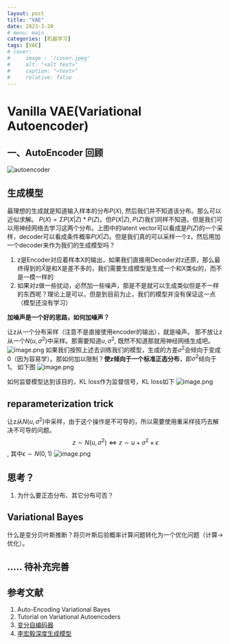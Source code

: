 ```yaml
---
layout: post
title: "VAE"
date: 2023-3-20
# menu: main
categories: [机器学习]
tags: [VAE]
# cover:
#     image : '/cover.jpeg'
#     alt: "<alt text>"
#     caption: "<text>"
#     relative: false
---
```


# Vanilla VAE(Variational Autoencoder)

## 一、AutoEncoder 回顾

![autoencoder](/VAE/8596800-8666af110c3d6d37.png)

## 生成模型

最理想的生成就是知道输入样本的分布$P(X)$, 然后我们并不知道该分布。那么可以近似求解。
$P(X) = \Sigma P(X|Z)*P(Z)$。但$P(X|Z), P(Z)$我们同样不知道。但是我们可以用神经网络去学习这两个分布。上图中的latent vector可以看成是$P(Z)$的一个采样，decoder可以看成条件概率$P(X|Z)$。但是我们真的可以采样一个z，然后用加一个decoder来作为我们的生成模型吗？

1. z是Encoder对应着样本X的输出，如果我们直接用Decoder对z还原，那么最终得到的$\hat{X}$是和X是差不多的，我们需要生成模型是生成一个和X类似的，而不是一模一样的
2. 如果对z做一些扰动，必然加一些噪声，那是不是就可以生成类似但是不一样的东西呢？理论上是可以，但是到目前为止，我们的模型并没有保证这一点（模型还没有学习） 

**加噪声是一个好的思路，如何加噪声？**

让z从一个分布采样（注意不是直接使用encoder的输出），就是噪声。
那不放让z从一个$N(u, \sigma^2)$中采样。那需要知道$u, \sigma^2$, 既然不知道那就用神经网络生成吧。
![image.png](/VAE/8596800-6c07e2d296d44414.png)
如果我们按照上述去训练我们的模型，生成的方差$\sigma^2$会倾向于变成0（因为容易学）。那如何加以限制？**使z倾向于一个标准正态分布**，即$\sigma^2$倾向于1。 如下图
![image.png](/VAE/8596800-c505c2a1e88756f5.png)

如何监督模型达到该目的，KL loss作为监督信号，KL loss如下
![image.png](/VAE/8596800-6b4357a33bd6974e.png)

## reparameterization trick

让z从$N(u, \sigma^2)$中采样，由于这个操作是不可导的，所以需要使用重采样技巧去解决不可导的问题。
$$z \sim N(u, \sigma^2) \iff z \sim u+\sigma^2 \times \epsilon$$, 其中$\epsilon \sim N(0,1)$
![image.png](/VAE/8596800-2a126d0c68120783.png)

## 思考？

1. 为什么要正态分布、其它分布可否？

## Variational Bayes

什么是变分贝叶斯推断？将贝叶斯后验概率计算问题转化为一个优化问题（计算->优化）。


## ..... 待补充完善

## 参考文献

1. Auto-Encoding Variational Bayes
2. Tutorial on Variational Autoencoders
3. [变分自编码器](https://spaces.ac.cn/archives/5253)
4. [李宏毅深度生成模型](https://www.bilibili.com/video/BV1Ux411S7Yk?p=18&vd_source=9ddbc59809ae2e80b717c2d15bbb9f69)